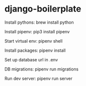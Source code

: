 # django-boilerplate

Install pythons: brew install python

Install pipenv: pip3 install pipenv

Start virtual env: pipenv shell

Install packages: pipenv install

Set up database url in .env

DB migrations: pipenv run migrations

Run dev server: pipenv run server